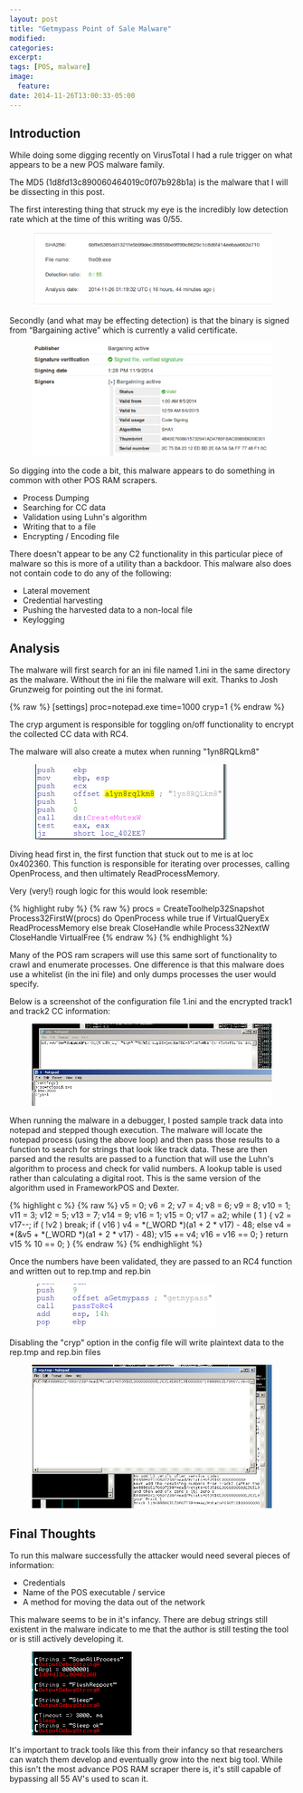 ```yaml
---
layout: post
title: "Getmypass Point of Sale Malware"
modified:
categories: 
excerpt:
tags: [POS, malware]
image:
  feature:
date: 2014-11-26T13:00:33-05:00
---
```

## Introduction

While doing some digging recently on VirusTotal I had a rule trigger on what appears to be a new POS malware family.

The MD5 (1d8fd13c890060464019c0f07b928b1a) is the malware that I will be dissecting in this post.

The first interesting thing that struck my eye is the incredibly low detection rate which at the time of this writing was 0/55.

<figure>
<img src="images/getmypass_sigs.png">
</figure>

Secondly (and what may be effecting detection) is that the binary is signed from “Bargaining active” which is currently a valid certificate.

<figure>
<img src="/images/getmypass_cert.png">
</figure>

So digging into the code a bit, this malware appears to do something in common with other POS RAM scrapers.  

* Process Dumping
* Searching for CC data
* Validation using Luhn's algorithm
* Writing that to a file
* Encrypting / Encoding file

There doesn't appear to be any C2 functionality in this particular piece of malware so this is more of a utility than a backdoor. This malware also does not contain code to do any of the following:

* Lateral movement
* Credential harvesting
* Pushing the harvested data to a non-local file
* Keylogging

## Analysis

The malware will first search for an ini file named 1.ini in the same directory as the malware.  Without the ini file the malware will exit.  Thanks to Josh Grunzweig for pointing out the ini format.

{% raw %}
[settings]
proc=notepad.exe
time=1000
cryp=1
{% endraw %}

The cryp argument is responsible for toggling on/off functionality to encrypt the collected CC data with RC4.

The malware will also create a mutex when running "1yn8RQLkm8"

<figure>
<img src="/images/getmypass_mutex.png">
</figure>

Diving head first in, the first function that stuck out to me is at loc 0x402360.  This function is responsible for iterating over processes, calling OpenProcess, and then ultimately ReadProcessMemory.

Very (very!) rough logic for this would look resemble:

{% highlight ruby %}
{% raw %}
procs = CreateToolhelp32Snapshot
Process32FirstW(procs)
do 
	OpenProcess
	while true
		if VirtualQueryEx
			ReadProcessMemory
		else
			break
	CloseHandle
while Process32NextW
CloseHandle
VirtualFree
{% endraw %}
{% endhighlight %}

Many of the POS ram scrapers will use this same sort of functionality to crawl and enumerate processes.  One difference is that this malware does use a whitelist (in the ini file) and only dumps processes the user would specify.

Below is a screenshot of the configuration file 1.ini and the encrypted track1 and track2 CC information:

<figure>
<img src="/images/getmypass_config_cryp.png">
</figure>

When running the malware in a debugger, I posted sample track data into notepad and stepped though execution.  The malware will locate the notepad process (using the above loop) and then pass those results to a function to search for strings that look like track data.  These are then parsed and the results are passed to a function that will use the Luhn's algorithm to process and check for valid numbers.  A lookup table is used rather than calculating a digital root.  This is the same version of the algorithm used in FrameworkPOS and Dexter.

{% highlight c %}
{% raw %}
  v5 = 0;
  v6 = 2;
  v7 = 4;
  v8 = 6;
  v9 = 8;
  v10 = 1;
  v11 = 3;
  v12 = 5;
  v13 = 7;
  v14 = 9;
  v16 = 1;
  v15 = 0;
  v17 = a2;
  while ( 1 )
  {
    v2 = v17--;
    if ( !v2 )
      break;
    if ( v16 )
      v4 = *(_WORD *)(a1 + 2 * v17) - 48;
    else
      v4 = *(&v5 + *(_WORD *)(a1 + 2 * v17) - 48);
    v15 += v4;
    v16 = v16 == 0;
  }
  return v15 % 10 == 0;
}
{% endraw %}
{% endhighlight %}

Once the numbers have been validated, they are passed to an RC4 function and written out to rep.tmp and rep.bin

<figure>
<img src="/images/getmypass_rc4.png">
</figure>

Disabling the "cryp" option in the config file will write plaintext data to the rep.tmp and rep.bin files

<figure>
<img src="/images/getmypass_dump.png">
</figure>

## Final Thoughts

To run this malware successfully the attacker would need several pieces of information:

* Credentials 
* Name of the POS executable / service
* A method for moving the data out of the network

This malware seems to be in it's infancy.  There are debug strings still existent in the malware indicate to me that the author is still testing the tool or is still actively developing it. 
 
<figure>
<img src="/images/getmypass_outputdebugstring.png">
</figure>

It's important to track tools like this from their infancy so that researchers can watch them develop and eventually grow into the next big tool.  While this isn't the most advance POS RAM scraper there is, it's still capable of bypassing all 55 AV's used to scan it.  
